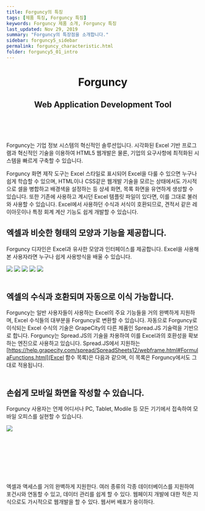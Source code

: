 ```yaml
---
title: Forguncy의 특징
tags: [제품 특징, Forguncy 특징]
keywords: Forguncy 제품 소개, Forguncy 특징
last_updated: Nov 29, 2019
summary: "Forguncy의 특장점을 소개합니다."
sidebar: forguncy5_sidebar
permalink: forguncy_characteristic.html
folder: forguncy5_01_intro
---
```


<center><h1>Forguncy</h1></center>
<center><h2>Web Application Development Tool</h3></center>

<br /><br /><br />

Forguncy는 기업 정보 시스템의 혁신적인 솔루션입니다. 시각화된 Excel 기반 프로그램과 혁신적인 기술을 이용하여 HTML5 웹개발은 물론, 기업의 요구사항에 최적화된 시스템을 빠르게 구축할 수 있습니다.

Forguncy 화면 제작 도구는 Excel 스타일로 표시되어 Excel을 다룰 수 있으면 누구나 쉽게 학습할 수 있으며, HTML이나 CSS같은 웹개발 기술을 모르는 상태에서도 가시적으로 셀을 병합하고 배경색을 설정하는 등 상세 화면, 목록 화면을 유연하게 생성할 수 있습니다. 또한 기존에 사용하고 계시던 Excel 템플릿 파일이 있다면, 이를 그대로 불러와 사용할 수 있습니다. Excel에서 사용하던 수식과 서식이 호환되므로, 견적서 같은 레이아웃이나 특정 회계 계산 기능도 쉽게 개발할 수 있습니다. 

## 엑셀과 비슷한 형태의 모양과 기능을 제공합니다.

Forguncy 디자인은 Excel과 유사한 모양과 인터페이스를 제공합니다. Excel을 사용해 본 사용자라면 누구나 쉽게 사용방식을 배울 수 있습니다.

![]({{site.url}}/images/forguncy5/uiux_01_excel.png)
![]({{site.url}}/images/forguncy5/uiux_02_forguncy.png)
![]({{site.url}}/images/forguncy5/uiux_03_excel.png)
![]({{site.url}}/images/forguncy5/uiux_04_forguncy.png)
![]({{site.url}}/images/forguncy5/uiux_05_excel_forguncy.png)
<br /><br />

## 엑셀의 수식과 호환되며 자동으로 이식 가능합니다.

Forguncy는 일반 사용자들이 사용하는 Excel의 주요 기능들을 거의 완벽하게 지원하며, Excel 수식들의 대부분을 Forguncy로 변환할 수 있습니다. 자동으로 Forguncy로 이식되는 Excel 수식의 기술은 GrapeCity의 다른 제품인 Spread.JS 기술력을 기반으로 합니다. Forguncy는 Spread.JS의 기술을 차용하여 이를 Excel과의 호환성을 확보하는 엔진으로 사용하고 있습니다. Spread.JS에서 지원하는 [https://help.grapecity.com/spread/SpreadSheets12/webframe.html#FormulaFunctions.html](Excel 함수 목록)은 다음과 같으며, 이 목록은 Forguncy에서도 그대로 적용됩니다.
<br /><br />

## 손쉽게 모바일 화면을 작성할 수 있습니다.

Forguncy 사용자는 언제 어디서나 PC, Tablet, Modile 등 모든 기기에서 접속하여 모바일 오피스를 실현할 수 있습니다.

![]({{site.url}}/images/forguncy5/mobile1.png)
<br /><br />





<br /><br /><br /><br /><br /><br />
엑셀과 액세스를 거의 완벽하게 지원한다.
여러 종류의 각종 데이터베이스를 지원하여 포건시와 연동할 수 있고, 데이터 관리를 쉽게 할 수 있다.
웹페이지 개발에 대한 적은 지식으로도 가시적으로 웹개발을 할 수 있다.
웹서버 배포가 용이하다.
